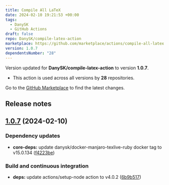 ```yaml
---
title: Compile All LaTeX
date: 2024-02-10 19:21:53 +00:00
tags:
  - DanySK
  - GitHub Actions
draft: false
repo: DanySK/compile-latex-action
marketplace: https://github.com/marketplace/actions/compile-all-latex
version: 1.0.7
dependentsNumber: "28"
---
```



Version updated for **DanySK/compile-latex-action** to version **1.0.7**.
- This action is used across all versions by **28** repositories.

Go to the [GitHub Marketplace](https://github.com/marketplace/actions/compile-all-latex) to find the latest changes.

## Release notes

## [1.0.7](https://github.com/DanySK/compile-latex-action/compare/1.0.6...1.0.7) (2024-02-10)


### Dependency updates

* **core-deps:** update danysk/docker-manjaro-texlive-ruby docker tag to v15.0.134 ([f4223be](https://github.com/DanySK/compile-latex-action/commit/f4223be18b4e2fc8889dc491336f1273d70e926b))


### Build and continuous integration

* **deps:** update actions/setup-node action to v4.0.2 ([6b9b517](https://github.com/DanySK/compile-latex-action/commit/6b9b5174c8b1c68fae0363d7f4391ac8683379b9))


